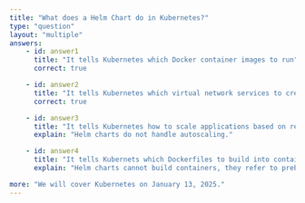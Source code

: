 ```yaml
---
title: "What does a Helm Chart do in Kubernetes?"
type: "question"
layout: "multiple"
answers:
    - id: answer1
      title: "It tells Kubernetes which Docker container images to run"
      correct: true

    - id: answer2
      title: "It tells Kubernetes which virtual network services to create"
      correct: true

    - id: answer3
      title: "It tells Kubernetes how to scale applications based on realtime traffic"
      explain: "Helm charts do not handle autoscaling."

    - id: answer4
      title: "It tells Kubernets which Dockerfiles to build into containers"
      explain: "Helm charts cannot build containers, they refer to prebuilt containers hosted in image repositories."

more: "We will cover Kubernetes on January 13, 2025."
---
```

